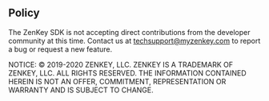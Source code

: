 ## Policy

The ZenKey SDK is not accepting direct contributions from the developer community at this time. Contact us at techsupport@myzenkey.com to report a bug or request a new feature.

NOTICE: © 2019-2020 ZENKEY, LLC. ZENKEY IS A TRADEMARK OF ZENKEY, LLC. ALL RIGHTS RESERVED. THE INFORMATION CONTAINED HEREIN IS NOT AN OFFER, COMMITMENT, REPRESENTATION OR WARRANTY AND IS SUBJECT TO CHANGE.
